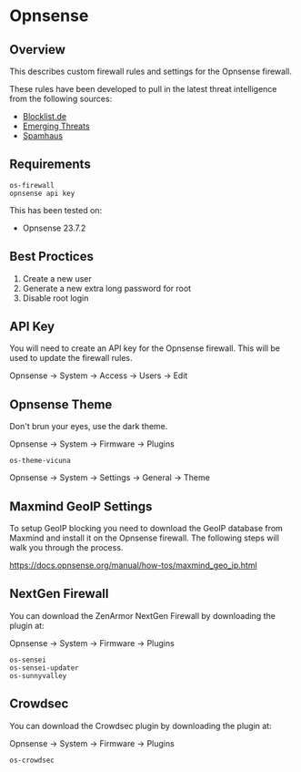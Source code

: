 # Opnsense

## Overview
This describes custom firewall rules and settings for the Opnsense firewall.

These rules have been developed to pull in the latest threat intelligence from the following sources:

* [Blocklist.de](https://www.blocklist.de)
* [Emerging Threats](https://rules.emergingthreats.net)
* [Spamhaus](https://www.spamhaus.org)

## Requirements

```text
os-firewall
opnsense api key
```

This has been tested on:

* Opnsense 23.7.2

## Best Proctices

1. Create a new user
2. Generate a new extra long password for root
3. Disable root login

## API Key
You will need to create an API key for the Opnsense firewall.  This will be used to update the firewall rules.

Opnsense -> System -> Access -> Users -> Edit

## Opnsense Theme
Don't brun your eyes, use the dark theme.

Opnsense -> System -> Firmware -> Plugins

```text
os-theme-vicuna
```

Opnsense -> System -> Settings -> General -> Theme

## Maxmind GeoIP Settings
To setup GeoIP blocking you need to download the GeoIP database from Maxmind and install it on the Opnsense firewall.  The following steps will walk you through the process.

https://docs.opnsense.org/manual/how-tos/maxmind_geo_ip.html

## NextGen Firewall
You can download the ZenArmor NextGen Firewall by downloading the plugin at:

Opnsense -> System -> Firmware -> Plugins

```text
os-sensei
os-sensei-updater
os-sunnyvalley
```

## Crowdsec
You can download the Crowdsec plugin by downloading the plugin at:

Opnsense -> System -> Firmware -> Plugins

```text
os-crowdsec
```